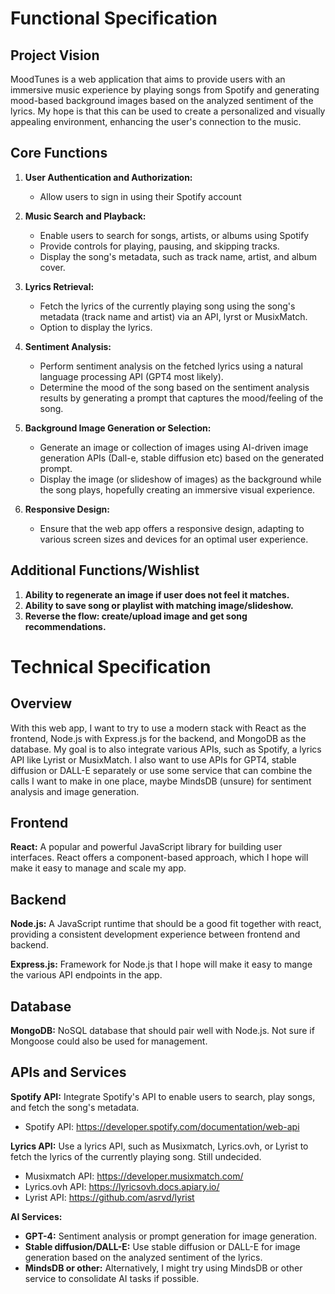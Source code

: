 
# Functional Specification

## Project Vision

MoodTunes is a web application that aims to provide users with an immersive music experience by playing songs from Spotify and generating mood-based background images based on the analyzed sentiment of the lyrics. My hope is that this can be used to create a personalized and visually appealing environment, enhancing the user's connection to the music.

## Core Functions

1. **User Authentication and Authorization:**
   - Allow users to sign in using their Spotify account

2. **Music Search and Playback:**
   - Enable users to search for songs, artists, or albums using Spotify
   - Provide controls for playing, pausing, and skipping tracks.
   - Display the song's metadata, such as track name, artist, and album cover.

3. **Lyrics Retrieval:**
   - Fetch the lyrics of the currently playing song using the song's metadata (track name and artist) via an API, lyrst or MusixMatch.
   - Option to display the lyrics.

4. **Sentiment Analysis:**
   - Perform sentiment analysis on the fetched lyrics using a natural language processing API (GPT4 most likely).
   - Determine the mood of the song based on the sentiment analysis results by generating a prompt that captures the mood/feeling of the song.

5. **Background Image Generation or Selection:**
   - Generate an image or collection of images using AI-driven image generation APIs (Dall-e, stable diffusion etc) based on the generated prompt.
   - Display the image (or slideshow of images) as the background while the song plays, hopefully creating an immersive visual experience.

6. **Responsive Design:**
   - Ensure that the web app offers a responsive design, adapting to various screen sizes and devices for an optimal user experience.

## Additional Functions/Wishlist

1. **Ability to regenerate an image if user does not feel it matches.**
2. **Ability to save song or playlist with matching image/slideshow.**
3. **Reverse the flow: create/upload image and get song recommendations.**

# Technical Specification

## Overview

With this web app, I want to try to use a modern stack with React as the frontend, Node.js with Express.js for the backend, and MongoDB as the database. My goal is to also integrate various APIs, such as Spotify, a lyrics API like Lyrist or MusixMatch. I also want to use APIs for GPT4, stable diffusion or DALL-E separately or use some service that can combine the calls I want to make in one place, maybe MindsDB (unsure) for sentiment analysis and image generation.

## Frontend

**React:** A popular and powerful JavaScript library for building user interfaces. React offers a component-based approach, which I hope will make it easy to manage and scale my app.

## Backend

**Node.js:** A JavaScript runtime that should be a good fit together with react, providing a consistent development experience between frontend and backend.

**Express.js:** Framework for Node.js that I hope will make it easy to mange the various API endpoints in the app.

## Database

**MongoDB:** NoSQL database that should pair well with Node.js. Not sure if Mongoose could also be used for management.

## APIs and Services

**Spotify API:** Integrate Spotify's API to enable users to search, play songs, and fetch the song's metadata.

- Spotify API: https://developer.spotify.com/documentation/web-api

**Lyrics API:** Use a lyrics API, such as Musixmatch, Lyrics.ovh, or Lyrist to fetch the lyrics of the currently playing song. Still undecided.

- Musixmatch API:  https://developer.musixmatch.com/
- Lyrics.ovh API: https://lyricsovh.docs.apiary.io/
- Lyrist API: https://github.com/asrvd/lyrist

**AI Services:**

- **GPT-4:** Sentiment analysis or prompt generation for image generation.
- **Stable diffusion/DALL-E:** Use stable diffusion or DALL-E for image generation based on the analyzed sentiment of the lyrics.
- **MindsDB or other:** Alternatively, I might try using MindsDB or other service to consolidate AI tasks if possible.
